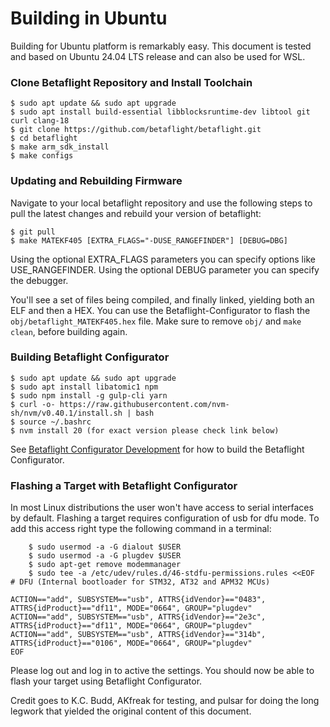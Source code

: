 # Building in Ubuntu

Building for Ubuntu platform is remarkably easy.
This document is tested and based on Ubuntu 24.04 LTS release and can also be used for WSL.

### Clone Betaflight Repository and Install Toolchain

```
$ sudo apt update && sudo apt upgrade
$ sudo apt install build-essential libblocksruntime-dev libtool git curl clang-18
$ git clone https://github.com/betaflight/betaflight.git
$ cd betaflight
$ make arm_sdk_install
$ make configs
```

### Updating and Rebuilding Firmware

Navigate to your local betaflight repository and use the following steps to pull the latest changes and rebuild your version of betaflight:

```
$ git pull
$ make MATEKF405 [EXTRA_FLAGS="-DUSE_RANGEFINDER"] [DEBUG=DBG]
```

Using the optional EXTRA_FLAGS parameters you can specify options like USE_RANGEFINDER.
Using the optional DEBUG parameter you can specify the debugger.

You'll see a set of files being compiled, and finally linked, yielding both an ELF and then a HEX.
You can use the Betaflight-Configurator to flash the `obj/betaflight_MATEKF405.hex` file.
Make sure to remove `obj/` and `make clean`, before building again.

### Building Betaflight Configurator

```
$ sudo apt update && sudo apt upgrade
$ sudo apt install libatomic1 npm
$ sudo npm install -g gulp-cli yarn
$ curl -o- https://raw.githubusercontent.com/nvm-sh/nvm/v0.40.1/install.sh | bash
$ source ~/.bashrc
$ nvm install 20 (for exact version please check link below)
```

See [Betaflight Configurator Development](https://github.com/betaflight/betaflight-configurator#development) for how to build the Betaflight Configurator.

### Flashing a Target with Betaflight Configurator

In most Linux distributions the user won't have access to serial interfaces by default. Flashing a target requires configuration of usb for dfu mode. To add this access right type the following command in a terminal:

```
    $ sudo usermod -a -G dialout $USER
    $ sudo usermod -a -G plugdev $USER
    $ sudo apt-get remove modemmanager
    $ sudo tee -a /etc/udev/rules.d/46-stdfu-permissions.rules <<EOF
# DFU (Internal bootloader for STM32, AT32 and APM32 MCUs)

ACTION=="add", SUBSYSTEM=="usb", ATTRS{idVendor}=="0483", ATTRS{idProduct}=="df11", MODE="0664", GROUP="plugdev"
ACTION=="add", SUBSYSTEM=="usb", ATTRS{idVendor}=="2e3c", ATTRS{idProduct}=="df11", MODE="0664", GROUP="plugdev"
ACTION=="add", SUBSYSTEM=="usb", ATTRS{idVendor}=="314b", ATTRS{idProduct}=="0106", MODE="0664", GROUP="plugdev"
EOF
```

Please log out and log in to active the settings. You should now be able to flash your target using Betaflight Configurator.

Credit goes to K.C. Budd, AKfreak for testing, and pulsar for doing the long legwork that yielded the original content of this document.
